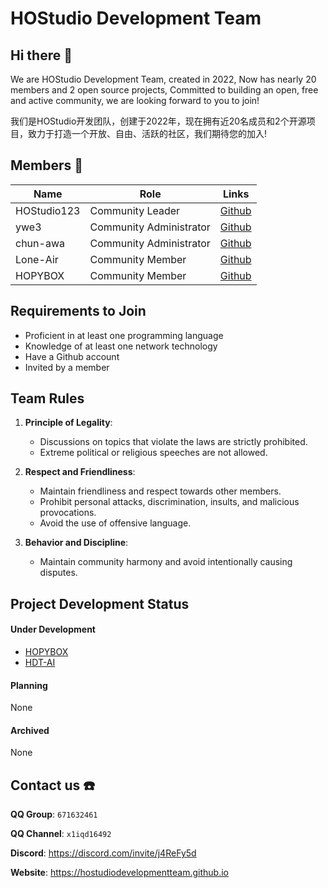 # HOStudio Development Team
## Hi there 👋

We are HOStudio Development Team, created in 2022, Now has nearly 20 members and 2 open source projects, Committed to building an open, free and active community, we are looking forward to you to join!

我们是HOStudio开发团队，创建于2022年，现在拥有近20名成员和2个开源项目，致力于打造一个开放、自由、活跃的社区，我们期待您的加入!  

## Members 👥
**Name**|**Role**|**Links**|
--------|--------|---------|
HOStudio123|Community Leader|[Github](https://github.com/HOStudio123)
ywe3|Community Administrator|[Github](https://github.com/ywe3)
chun-awa|Community Administrator|[Github](https://github.com/chun-awa)
Lone-Air|Community Member|[Github](https://github.com/Lone-Air)
HOPYBOX|Community Member|[Github](https://github.com/HOPYBOX)

## Requirements to Join
- Proficient in at least one programming language
- Knowledge of at least one network technology
- Have a Github account
- Invited by a member

## Team Rules

1. **Principle of Legality**:
   - Discussions on topics that violate the laws are strictly prohibited.
   - Extreme political or religious speeches are not allowed.

2. **Respect and Friendliness**:
   - Maintain friendliness and respect towards other members.
   - Prohibit personal attacks, discrimination, insults, and malicious provocations.
   - Avoid the use of offensive language.

3. **Behavior and Discipline**:
   - Maintain community harmony and avoid intentionally causing disputes.

## Project Development Status
#### Under Development
- [HOPYBOX](https://github.com/HOStudio123/HOPYBOX)
- [HDT-AI](https://github.com/HOStudioDevelopmentTeam/HDT-AI)

#### Planning
None
#### Archived
None

## Contact us ☎️
**QQ Group**: `671632461`

**QQ Channel**: `x1iqd16492`

**Discord**: <https://discord.com/invite/j4ReFy5d>

**Website**: <https://hostudiodevelopmentteam.github.io>
